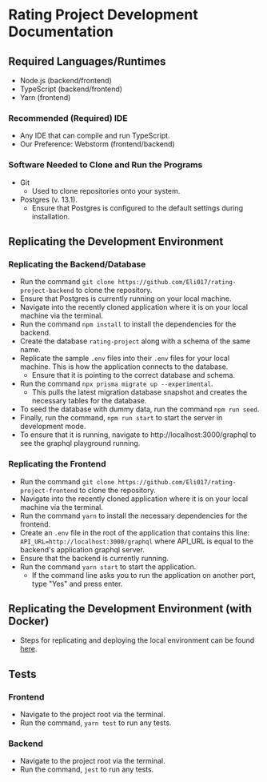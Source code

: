 # Rating Project Development Documentation

## Required Languages/Runtimes
- Node.js (backend/frontend)
- TypeScript (backend/frontend)
- Yarn (frontend)
### Recommended (Required) IDE
- Any IDE that can compile and run TypeScript.
- Our Preference: Webstorm (frontend/backend)
### Software Needed to Clone and Run the Programs
- Git
    - Used to clone repositories onto your system.
- Postgres (v. 13.1).
  - Ensure that Postgres is configured to the default settings during installation.
    
## Replicating the Development Environment
### Replicating the Backend/Database
- Run the command `git clone https://github.com/Eli017/rating-project-backend` to clone the repository.
- Ensure that Postgres is currently running on your local machine.
- Navigate into the recently cloned application where it is on your local machine via the terminal.
- Run the command `npm install` to install the dependencies for the backend.
- Create the database `rating-project` along with a schema of the same name.
- Replicate the sample `.env` files into their `.env` files for your local machine. This is how the application connects to the database.
  - Ensure that it is pointing to the correct database and schema.
- Run the command `npx prisma migrate up --experimental`.
  - This pulls the latest migration database snapshot and creates the necessary tables for the database.
- To seed the database with dummy data, run the command `npm run seed`.
- Finally, run the command, `npm run start` to start the server in development mode.
- To ensure that it is running, navigate to http://localhost:3000/graphql to see the graphql playground running.

### Replicating the Frontend
- Run the command `git clone https://github.com/Eli017/rating-project-frontend` to clone the repository.
- Navigate into the recently cloned application where it is on your local machine via the terminal.
- Run the command `yarn` to install the necessary dependencies for the frontend.
- Create an `.env` file in the root of the application that contains this line:
`API_URL=http://localhost:3000/graphql` where API_URL is equal to the backend's application graphql server.
- Ensure that the backend is currently running.
- Run the command `yarn start` to start the application.
  - If the command line asks you to run the application on another port, type "Yes" and press enter.

## Replicating the Development Environment (with Docker)
- Steps for replicating and deploying the local environment can be found [here](https://github.com/Eli017/rating-project/blob/master/Documentation/Deployment.md#deployment-with-docker-locally).

## Tests
### Frontend
- Navigate to the project root via the terminal.
- Run the command, `yarn test` to run any tests.
### Backend
- Navigate to the project root via the terminal.
- Run the command, `jest` to run any tests.
